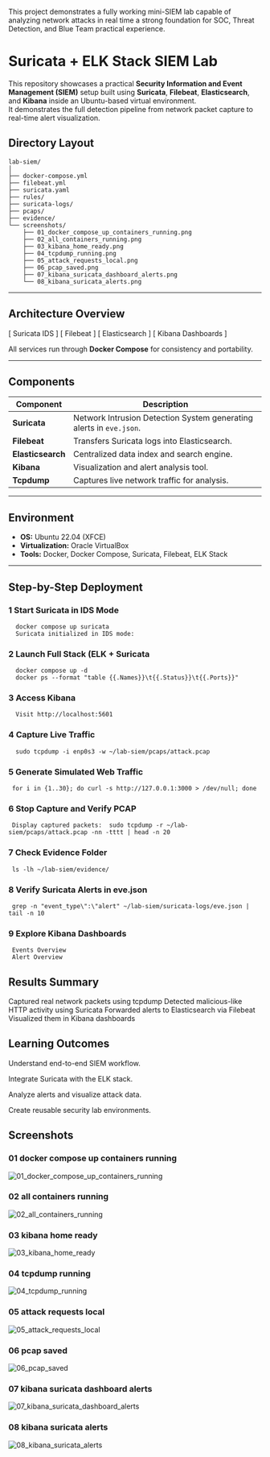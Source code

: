 
This project demonstrates a fully working mini-SIEM lab capable of analyzing network attacks in real time
a strong foundation for SOC, Threat Detection, and Blue Team practical experience.


# Suricata + ELK Stack SIEM Lab

This repository showcases a practical **Security Information and Event Management (SIEM)** setup built using **Suricata**, **Filebeat**, **Elasticsearch**, and **Kibana** inside an Ubuntu-based virtual environment.  
It demonstrates the full detection pipeline from network packet capture to real-time alert visualization.

## Directory Layout
```
lab-siem/
│
├── docker-compose.yml
├── filebeat.yml
├── suricata.yaml
├── rules/
├── suricata-logs/
├── pcaps/
├── evidence/
└── screenshots/
    ├── 01_docker_compose_up_containers_running.png
    ├── 02_all_containers_running.png
    ├── 03_kibana_home_ready.png
    ├── 04_tcpdump_running.png
    ├── 05_attack_requests_local.png
    ├── 06_pcap_saved.png
    ├── 07_kibana_suricata_dashboard_alerts.png
    └── 08_kibana_suricata_alerts.png
```

---

##  Architecture Overview
[ Suricata IDS ]  [ Filebeat ]  [ Elasticsearch ]  [ Kibana Dashboards ]

All services run through **Docker Compose** for consistency and portability.

---

## Components

| Component | Description |
|------------|-------------|
| **Suricata** | Network Intrusion Detection System generating alerts in `eve.json`. |
| **Filebeat** | Transfers Suricata logs into Elasticsearch. |
| **Elasticsearch** | Centralized data index and search engine. |
| **Kibana** | Visualization and alert analysis tool. |
| **Tcpdump** | Captures live network traffic for analysis. |

---

## Environment

- **OS:** Ubuntu 22.04 (XFCE)
- **Virtualization:** Oracle VirtualBox
- **Tools:** Docker, Docker Compose, Suricata, Filebeat, ELK Stack

---

## Step-by-Step Deployment

### 1 Start Suricata in IDS Mode
      docker compose up suricata
      Suricata initialized in IDS mode:
### 2 Launch Full Stack (ELK + Suricata
      docker compose up -d
      docker ps --format "table {{.Names}}\t{{.Status}}\t{{.Ports}}"
### 3 Access Kibana
      Visit http://localhost:5601
### 4 Capture Live Traffic
      sudo tcpdump -i enp0s3 -w ~/lab-siem/pcaps/attack.pcap
### 5 Generate Simulated Web Traffic
     for i in {1..30}; do curl -s http://127.0.0.1:3000 > /dev/null; done
### 6 Stop Capture and Verify PCAP
     Display captured packets:  sudo tcpdump -r ~/lab-siem/pcaps/attack.pcap -nn -tttt | head -n 20
### 7 Check Evidence Folder
     ls -lh ~/lab-siem/evidence/
### 8 Verify Suricata Alerts in eve.json
     grep -n "event_type\":\"alert" ~/lab-siem/suricata-logs/eve.json | tail -n 10
### 9 Explore Kibana Dashboards
     Events Overview
     Alert Overview

## Results Summary
Captured real network packets using tcpdump
Detected malicious-like HTTP activity using Suricata
Forwarded alerts to Elasticsearch via Filebeat
Visualized them in Kibana dashboards

## Learning Outcomes

Understand end-to-end SIEM workflow.

Integrate Suricata with the ELK stack.

Analyze alerts and visualize attack data.

Create reusable security lab environments.



## Screenshots

### 01 docker compose up containers running

![01_docker_compose_up_containers_running](https://github.com/user-attachments/assets/47e95e13-8a1b-4040-98c4-86d8ae61e0db)

### 02 all containers running                   
                       
![02_all_containers_running](https://github.com/user-attachments/assets/8c9f21f7-d727-40f9-bdb7-ac2cd113044b)

 ### 03 kibana home ready                      
                       
![03_kibana_home_ready](https://github.com/user-attachments/assets/6ff8e0a6-ba5f-4970-ba8e-c5b5d83c3fed)

### 04 tcpdump running                       
            
![04_tcpdump_running](https://github.com/user-attachments/assets/94b6f416-7945-4092-8873-9735c2c91591)

 ### 05 attack requests local                       
                        
![05_attack_requests_local](https://github.com/user-attachments/assets/3876a978-2e57-4712-aa42-8e0f2cbdb6df)

  ### 06 pcap saved                       

![06_pcap_saved](https://github.com/user-attachments/assets/6fc694a3-a0e7-46e0-9aa9-dc2c49b59e48)

### 07 kibana suricata dashboard alerts                      
                       
![07_kibana_suricata_dashboard_alerts](https://github.com/user-attachments/assets/e44ad1b4-7ed9-4d33-9fdb-69d840212b76)

 ### 08 kibana suricata alerts                   
                     
![08_kibana_suricata_alerts](https://github.com/user-attachments/assets/b8c90860-ee90-483e-9e0b-8abd35ffe59b)

                     



